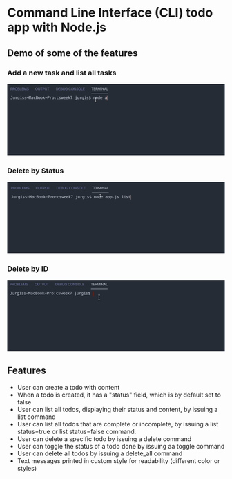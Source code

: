 # Command Line Interface (CLI) todo app with Node.js
## Demo of some of the features

### Add a new task and list all tasks
![](gifs/preview.gif)

### Delete by Status
![](gifs/preview2.gif)

### Delete by ID
![](gifs/preview3-deleteById.gif)


## Features
* User can create a todo with content
* When a todo is created, it has a "status" field, which is by default set to false
* User can list all todos, displaying their status and content, by issuing a list command
* User can list all todos that are complete or incomplete, by issuing a list status=true or list status=false command. 
* User can delete a specific todo by issuing a delete <id> command
* User can toggle the status of a todo done by issuing aa toggle <id> command
* User can delete all todos by issuing a delete_all command
* Text messages printed in custom style for readability (different color or styles)

